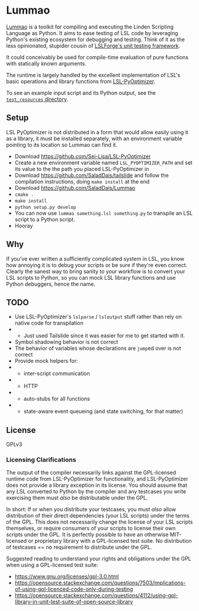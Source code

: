 # Lummao

[Lummao](https://github.com/SaladDais/Lummao) is a toolkit for compiling and executing the Linden Scripting Language as Python. 
It aims to ease testing of LSL code by leveraging Python's existing ecosystem for debugging and testing. Think of it as the less opinionated,
stupider cousin of [LSLForge's unit testing framework](https://github.com/raysilent/lslforge/blob/master/lslforge/eclipse/lslforge/html/unit-test.html).

It could conceivably be used for compile-time evaluation of pure functions with statically known arguments.

The runtime is largely handled by the excellent implementation of LSL's basic operations and library functions
from [LSL-PyOptimizer](https://github.com/Sei-Lisa/LSL-PyOptimizer).

To see an example input script and its Python output, see the [`test_resources` directory](https://github.com/SaladDais/Lummao/tree/master/tests/test_resources).

## Setup

LSL PyOptimizer is not distributed in a form that would allow easily using it as a library, it must be installed separately,
with an environment variable pointing to its location so Lummao can find it.

* Download <https://github.com/Sei-Lisa/LSL-PyOptimizer>
* Create a new environment variable named `LSL_PYOPTIMIZER_PATH` and set its value to the the path you placed LSL-PyOptimizer in
* Download <https://github.com/SaladDais/tailslide> and follow the compilation instructions, doing `make install` at the end
* Download <https://github.com/SaladDais/Lummao>
* `cmake .`
* `make install`
* `python setup.py develop`
* You can now use `lummao something.lsl something.py` to transpile an LSL script to a Python script.
* Hooray

## Why

If you've ever written a sufficiently complicated system in LSL, you know how annoying it is to debug your scripts
or be sure if they're even correct. Clearly the sanest way to bring sanity to your workflow is to convert your LSL
scripts to Python, so you can mock LSL library functions and use Python debuggers, hence the name.

## TODO

* Use LSL-PyOptimizer's `lslparse` / `lsloutput` stuff rather than rely on native code for transpilation
* * Just used Tailslide since it was easier for me to get started with it.
* Symbol shadowing behavior is not correct
* The behavior of variables whose declarations are `jump`ed over is not correct
* Provide mock helpers for: 
* * inter-script communication
* * HTTP
* * auto-stubs for all functions
* * state-aware event queueing (and state switching, for that matter)

## License

GPLv3

### Licensing Clarifications

The output of the compiler necessarily links against the GPL-licensed runtime code from LSL-PyOptimizer for
functionality, and LSL-PyOptimizer does not provide a library exception in its license.
You should assume that any LSL converted to Python by the compiler and any testcases you write exercising
them must _also_ be distributable under the GPL.

In short: If or when you distribute your testcases, you must _also_ allow distribution of their direct
dependencies (your LSL scripts) under the terms of the GPL. This does not necessarily
change the license of your LSL scripts themselves, or require consumers of your scripts to license
their own scripts under the GPL. It is perfectly possible to have an otherwise MIT-licensed or proprietary
library with a GPL-licensed test suite. No distribution of testcases == no requirement to distribute under the GPL.

Suggested reading to understand your rights and obligations under the GPL when using a GPL-licensed test suite:

* https://www.gnu.org/licenses/gpl-3.0.html
* https://opensource.stackexchange.com/questions/7503/implications-of-using-gpl-licenced-code-only-during-testing
* https://opensource.stackexchange.com/questions/4112/using-gpl-library-in-unit-test-suite-of-open-source-library
